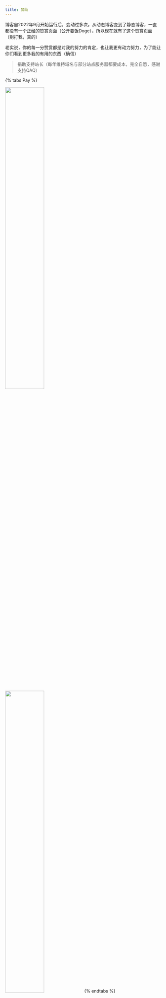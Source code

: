 ```yaml
---
title: 赞助
---
```

博客自2022年9月开始运行后，变动过多次，从动态博客变到了静态博客，一直都没有一个正经的赞赏页面（公开要饭Doge），所以现在就有了这个赞赏页面（别打我，真的）

老实说，你的每一分赞赏都是对我的努力的肯定，也让我更有动力努力，为了能让你们看到更多我的有用的东西（确信）

> 捐助支持站长（每年维持域名与部分站点服务器都要成本，完全自愿，感谢支持QAQ）

{% tabs Pay %}
<!-- tab 二合一收款码-->
<img decoding="Quede" src="https://www.takagi.icu/image/qude.png" width="50%">
<!-- endtab -->
 
<!-- tab 微信赞赏码-->
<img decoding="WeChat" src="https://npm.elemecdn.com/yzsong06@latest/source/image/Pay.png" width="50%">
<!-- endtab -->
{% endtabs %}


